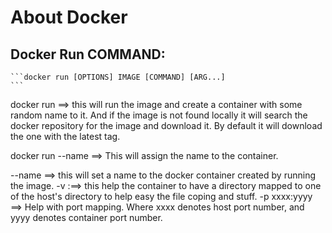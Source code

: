 # **About Docker**

## Docker Run COMMAND:
    ```docker run [OPTIONS] IMAGE [COMMAND] [ARG...]
    ```

docker run <image-name> ==> this will run the image and create a container with some random name to it.
                            And if the image is not found locally it will search the docker repository for the image and download it.
                            By default it will download the one with the latest tag.

docker run --name <container-name> <image-name> ==> This will assign the name to the container.


--name ==> this will set a name to the docker container created by running the image.
-v <host dir>:<container dir>==> this help the container to have a directory mapped to one of the host's directory to help easy the file coping and stuff.
-p xxxx:yyyy ==> Help with port mapping. Where xxxx denotes host port number, and yyyy denotes container port number.
